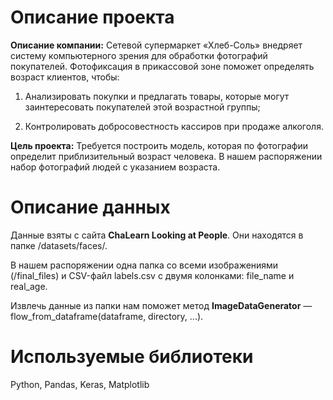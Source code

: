 # Описание проекта

**Описание компании:** Сетевой супермаркет «Хлеб-Соль» внедряет систему компьютерного зрения для обработки фотографий покупателей. Фотофиксация в прикассовой зоне поможет определять возраст клиентов, чтобы:

1) Анализировать покупки и предлагать товары, которые могут заинтересовать покупателей этой возрастной группы;

2) Контролировать добросовестность кассиров при продаже алкоголя.

**Цель проекта:** Требуется построить модель, которая по фотографии определит приблизительный возраст человека. В нашем распоряжении набор фотографий людей с указанием возраста.


# Описание данных

Данные взяты с сайта **ChaLearn Looking at People**. Они находятся в папке /datasets/faces/.

В нашем распоряжении одна папка со всеми изображениями (/final_files) и CSV-файл labels.csv с двумя колонками: file_name и real_age.

Извлечь данные из папки нам поможет метод **ImageDataGenerator** —flow_from_dataframe(dataframe, directory, ...).

# Используемые библиотеки

Python, Pandas, Keras, Matplotlib
